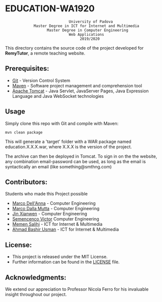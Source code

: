 # EDUCATION-WA1920

                                 University of Padova
                 Master Degree in ICT for Internet and Multimedia 
                       Master Degree in Computer Engineering
                                 Web Applications 
                                      2019/2020



This directory contains the source code of the project developed for **RemyTutor**, a remote teaching website.

## Prerequisites:

- [Git](https://git-scm.com/) -  Version Control System
- [Maven](https://maven.apache.org/) -  Software project management and comprehension tool
- [Apache Tomcat](http://tomcat.apache.org/)  -  Java Servlet, JavaServer Pages, Java Expression Language and Java WebSocket technologies

## Usage

Simply clone this repo with Git and compile with Maven:

	mvn clean package
	
This will generate a 'target' folder with a WAR package named education.X.X.X.war, where X.X.X is the version of the project.

The archive can then be deployed in Tomcat. To sign in on the the website, any combination email-password can be used, as long as the email is syntactically an email (like something​@smthng.com)

## Contributors:
Students who made this Project possible

* [Marco Dell'Anna](https://bitbucket.org/%7Bd8df9b14-ec57-443e-ba56-802d4f5483c9%7D/) - Computer Engineering
* [Marco Dalla Mutta](https://bitbucket.org/%7Bf5e243b3-d5ce-4baf-aa57-1f6a7bd87650%7D/) - Computer Engineering
* [Jin Xianwen](https://bitbucket.org/%7Bdd398f8c-f491-4e3f-ba61-0ebed3bb2845%7D/) - Computer Engineering
* [Semencenco Victor](https://bitbucket.org/%7Bdd4c42d8-0e76-4c93-adda-11149e82ee40%7D/) Computer Engineering
* [Memen Salihi](https://bitbucket.org/account/user/%7B618b397f-36e0-4f88-b39c-454c3a297ab6%7D/) - ICT for Internet & Multimedia
* [Ahmad Bashir Usman](https://bitbucket.org/%7Bd6a6bf8a-962e-4161-ab75-07c273cb7b16%7D/) - ICT for Internet & Multimedia
 
## License:

 * This project is released under the MIT License.
 * Further information can be found in the [LICENSE](LICENSE.md) file.


## Acknowledgments:

We extend our appreciation to Professor Nicola Ferro for his invaluable insight throughout our project.








